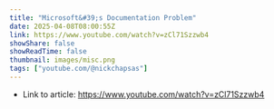 ```yaml
---
title: "Microsoft&#39;s Documentation Problem"
date: 2025-04-08T08:00:55Z
link: https://www.youtube.com/watch?v=zCl71Szzwb4
showShare: false
showReadTime: false
thumbnail: images/misc.png
tags: ["youtube.com/@nickchapsas"]
---
```



- Link to article: https://www.youtube.com/watch?v=zCl71Szzwb4